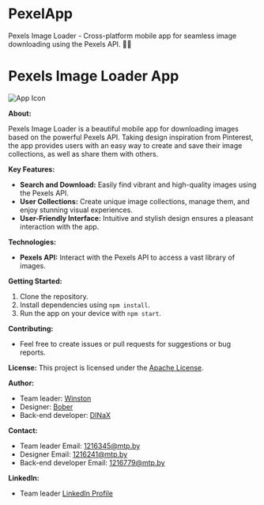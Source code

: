 # PexelApp
Pexels Image Loader - Cross-platform mobile app for seamless image downloading using the Pexels API. 📸✨

# Pexels Image Loader App

![App Icon](https://github.com/Winstonexe/PexelsApp/assets/128837084/a837a09a-6a9b-43a9-971c-6fca74f7846d)

**About:**

Pexels Image Loader is a beautiful mobile app for downloading images based on the powerful Pexels API. Taking design inspiration from Pinterest, the app provides users with an easy way to create and save their image collections, as well as share them with others.

**Key Features:**
- **Search and Download:** Easily find vibrant and high-quality images using the Pexels API.
- **User Collections:** Create unique image collections, manage them, and enjoy stunning visual experiences.
- **User-Friendly Interface:** Intuitive and stylish design ensures a pleasant interaction with the app.

**Technologies:**
- **Pexels API:** Interact with the Pexels API to access a vast library of images.

**Getting Started:**
1. Clone the repository.
2. Install dependencies using `npm install`.
3. Run the app on your device with `npm start`.

**Contributing:**
- Feel free to create issues or pull requests for suggestions or bug reports.

**License:**
This project is licensed under the [Apache License](LICENSE).


**Author:**
- Team leader: [Winston](https://github.com/Winstonexe)
- Designer: [Bober](https://github.com/baltazarovich)
- Back-end developer: [DINaX](https://github.com/IDINaXI)

**Contact:**
- Team leader Email: 1216345@mtp.by
- Designer Email: 1216241@mtp.by
- Back-end developer Email: 1216779@mtp.by

**LinkedIn:** 
- Team leader [LinkedIn Profile](www.linkedin.com/in/roman-yaroshevich-38342129a)

